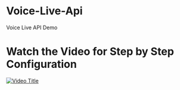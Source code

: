 # Voice-Live-Api
Voice Live API Demo

# Watch the Video for Step by Step Configuration

[![Video Title](https://img.youtube.com/vi/qXTE_AN6IqI/0.jpg)](https://www.youtube.com/watch?v=qXTE_AN6IqI)

